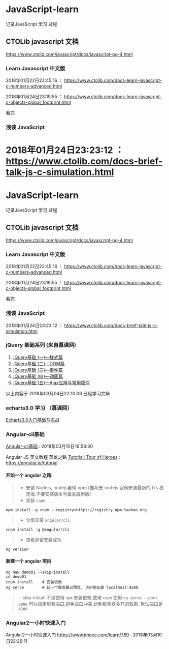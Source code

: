 # JavaScript-learn
记录JavaScript 学习 过程

## CTOLib javascript 文档
<https://www.ctolib.com/javascript/docs/javascript-pg-4.html>

### Learn Javascript 中文版

2018年01月22日22:45:16  ： <https://www.ctolib.com/docs-learn-javascript-c-numbers-advanced.html>

2018年01月24日23:19:55  ： <https://www.ctolib.com/docs-learn-javascript-c-objects-global_footprint.html>

看完

### 浅谈 JavaScript
2018年01月24日23:23:12   ： <https://www.ctolib.com/docs-brief-talk-js-c-simulation.html>
=======
# JavaScript-learn
记录JavaScript 学习 过程

## CTOLib javascript 文档
<https://www.ctolib.com/javascript/docs/javascript-pg-4.html>

### Learn Javascript 中文版

2018年01月22日22:45:16  ： <https://www.ctolib.com/docs-learn-javascript-c-numbers-advanced.html>

2018年01月24日23:19:55  ： <https://www.ctolib.com/docs-learn-javascript-c-objects-global_footprint.html>

看完

### 浅谈 JavaScript
2018年01月24日23:23:12   ： <https://www.ctolib.com/docs-brief-talk-js-c-simulation.html>

### jQuery 基础系列  (来自慕课网)
1. [jQuery基础 (一)—样式篇](https://www.imooc.com/learn/418)
1. [jQuery基础 (二)—DOM篇](https://www.imooc.com/learn/530)
1. [jQuery基础 (三)—事件篇](https://www.imooc.com/learn/429)
1. [jQuery基础 (四)—动画篇](https://www.imooc.com/learn/430)
1. [jQuery基础 (五)一Ajax应用与常用插件](https://www.imooc.com/learn/762)

以上内容于 2018年03月04日22:10:06 已经学习完毕

### echarts3.0 学习 （慕课网）

[Echarts3.0入门基础与实战](https://www.imooc.com/learn/687)

### Angular-cli基础
[Angular-cli基础](https://www.imooc.com/learn/851)   : 2018年03月10日16:58:30

Angular JS 英文教程  英雄之路 
[Tutorial: Tour of Heroes](https://angular.io/tutorial) : <https://angular.io/tutorial>

#### 开始一个 angular 之路:
>* 安装 Nodejs, nodejs自带 npm (推荐去 nodejs 官网安装最新的 Lts 稳定版,不要安装版本号最高最新版)
>* 安装 `cnpm`
   
 ```
 npm install -g cnpm --registry=https://registry.npm.taobao.org
 ```

>* 全局安装 `angular/cli`
 
```
cnpm install -g @angular/cli
```
>* 查看是否安装成功

```
ng version
```
#### 新建一个 angular 项目

```
ng new demo01 --skip-install
cd demo01
cnpm install    # 安装依赖
ng serve        # 起一个服务器以预览, 访问地址是 localhost:4200
```

>--skip-install 不是使用 `npm` 安装依赖,使用 `cnpm`
> 使用 `ng serve --port 8080` 可以指定服务端口,避免端口冲突,达到服务器多开的效果. 默认端口是`4200`

### Angular2一小时快速入门
Angular2一小时快速入门 <https://www.imooc.com/learn/789>   : 2018年03月10日22:26:11




